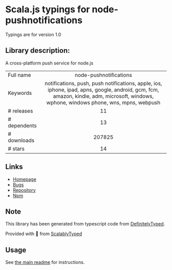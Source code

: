 
# Scala.js typings for node-pushnotifications

Typings are for version 1.0

## Library description:
A cross-platform push service for node.js

|                    |                 |
| ------------------ | :-------------: |
| Full name          | node-pushnotifications |
| Keywords           | notifications, push, push notifications, apple, ios, iphone, ipad, apns, google, android, gcm, fcm, amazon, kindle, adm, microsoft, windows, wphone, windows phone, wns, mpns, webpush |
| # releases         | 11 |
| # dependents       | 13 |
| # downloads        | 207825 |
| # stars            | 14 |

## Links
- [Homepage](https://github.com/appfeel/node-pushnotifications)
- [Bugs](https://github.com/appfeel/node-pushnotifications)
- [Repository](https://github.com/appfeel/node-pushnotifications)
- [Npm](https://www.npmjs.com/package/node-pushnotifications)
    


## Note
This library has been generated from typescript code from [DefinitelyTyped](https://definitelytyped.org).

Provided with :purple_heart: from [ScalablyTyped](https://github.com/oyvindberg/ScalablyTyped)

## Usage
See [the main readme](../../readme.md) for instructions.


